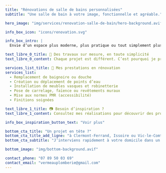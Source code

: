 ```yaml
---
title: "Rénovations de salle de bains personnalisées"
subtitle: "Une salle de bain à votre image, fonctionnelle et agréable."

hero_image: "img/services/renovation-salle-de-bain/hero-background.avif"

info_box_icon: "icons/renovation.svg"

info_box_intro: |
  Envie d’un espace plus moderne, plus pratique ou tout simplement plus agréable ? Je vous accompagne dans la rénovation complète ou partielle de votre salle de bain, en tenant compte de vos envies, de votre budget et de la configuration de votre logement.

text_libre_0_title: 🧱 Des travaux sur mesure, en toute simplicité
text_libre_0_content: Chaque projet est différent. C’est pourquoi je prends le temps de comprendre vos besoins, de vous conseiller sur les matériaux, l’agencement et les équipements les plus adaptés, pour un résultat qui vous ressemble.

services_list_title: 🔧 Mes prestations en rénovation
services_list:
  - Remplacement de baignoire ou douche
  - Création ou déplacement de points d’eau
  - Installation de meubles vasques et robinetterie
  - Pose de carrelage, faïence ou revêtements muraux
  - Mise aux normes PMR (accessibilité)
  - Finitions soignées

text_libre_1_title: 📷 Besoin d’inspiration ?
text_libre_1_content: Consultez mes réalisations pour découvrir des projets déjà menés avec soin chez mes clients. Chaque salle de bain raconte une histoire différente.

info_box_inspiration_button_text: "Voir plus"

bottom_cta_title: "Un projet en tête ?"
bottom_cta_title_add_ligne: "à Clermont-Ferrand, Issoire ou Vic-le-Comte"
bottom_cta_subtitle: "J’interviens rapidement à votre domicile dans un rayon de 50 km."

bottom_image: "img/bottom-background.avif"

contact_phone: "07 89 50 03 69"
contact_email: "vermeauplomberie@gmail.com"
---
```


